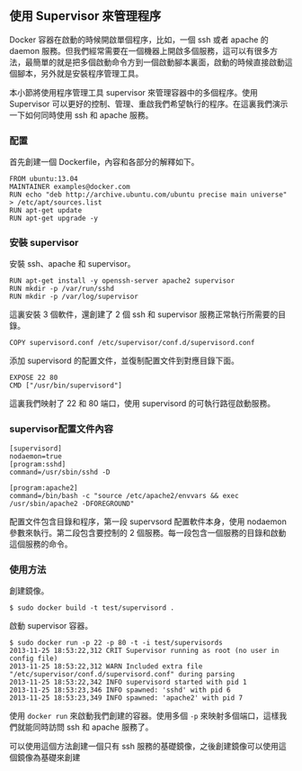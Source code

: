 ## 使用 Supervisor 來管理程序
Docker 容器在啟動的時候開啟單個程序，比如，一個 ssh 或者 apache 的 daemon 服務。但我們經常需要在一個機器上開啟多個服務，這可以有很多方法，最簡單的就是把多個啟動命令方到一個啟動腳本裏面，啟動的時候直接啟動這個腳本，另外就是安裝程序管理工具。

本小節將使用程序管理工具 supervisor 來管理容器中的多個程序。使用 Supervisor 可以更好的控制、管理、重啟我們希望執行的程序。在這裏我們演示一下如何同時使用 ssh 和 apache 服務。

### 配置
首先創建一個 Dockerfile，內容和各部分的解釋如下。
```
FROM ubuntu:13.04
MAINTAINER examples@docker.com
RUN echo "deb http://archive.ubuntu.com/ubuntu precise main universe" > /etc/apt/sources.list
RUN apt-get update
RUN apt-get upgrade -y
```

### 安裝 supervisor
安裝 ssh、apache 和 supervisor。
```
RUN apt-get install -y openssh-server apache2 supervisor
RUN mkdir -p /var/run/sshd
RUN mkdir -p /var/log/supervisor
```

這裏安裝 3 個軟件，還創建了 2 個 ssh 和 supervisor 服務正常執行所需要的目錄。
```
COPY supervisord.conf /etc/supervisor/conf.d/supervisord.conf
```
添加 supervisord 的配置文件，並復制配置文件到對應目錄下面。

```
EXPOSE 22 80
CMD ["/usr/bin/supervisord"]
```
這裏我們映射了 22 和 80 端口，使用 supervisord 的可執行路徑啟動服務。


### supervisor配置文件內容
```
[supervisord]
nodaemon=true
[program:sshd]
command=/usr/sbin/sshd -D

[program:apache2]
command=/bin/bash -c "source /etc/apache2/envvars && exec /usr/sbin/apache2 -DFOREGROUND"
```
配置文件包含目錄和程序，第一段 supervsord 配置軟件本身，使用 nodaemon 參數來執行。第二段包含要控制的 2 個服務。每一段包含一個服務的目錄和啟動這個服務的命令。

### 使用方法
創建鏡像。
```
$ sudo docker build -t test/supervisord .
```
啟動 supervisor 容器。
```
$ sudo docker run -p 22 -p 80 -t -i test/supervisords
2013-11-25 18:53:22,312 CRIT Supervisor running as root (no user in config file)
2013-11-25 18:53:22,312 WARN Included extra file "/etc/supervisor/conf.d/supervisord.conf" during parsing
2013-11-25 18:53:22,342 INFO supervisord started with pid 1
2013-11-25 18:53:23,346 INFO spawned: 'sshd' with pid 6
2013-11-25 18:53:23,349 INFO spawned: 'apache2' with pid 7
```
使用 `docker run` 來啟動我們創建的容器。使用多個 `-p` 來映射多個端口，這樣我們就能同時訪問 ssh 和 apache 服務了。

可以使用這個方法創建一個只有 ssh 服務的基礎鏡像，之後創建鏡像可以使用這個鏡像為基礎來創建
